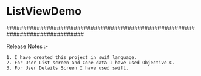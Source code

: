 # ListViewDemo

###############################################################################
          
Release Notes :-


    1. I have created this project in swif language.
    2. For User List screen and Core data I have used Objective-C.
    3. For User Details Screen I have used swift.
    
